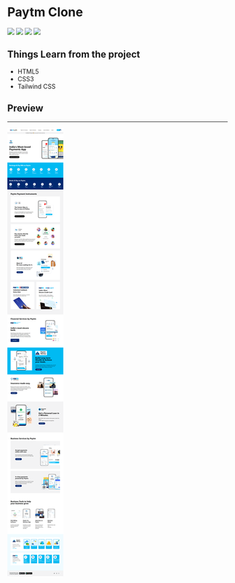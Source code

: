 # **Paytm Clone**

![](https://img.shields.io/badge/Technologies%20Used-HTML%2F%20CSS%2F%20%20Tailwind%20CSS-blue)
![](https://img.shields.io/badge/Time%20Taken-14%20Hours-blue)
[![](https://img.shields.io/badge/Live%20Link-Click%20me-blue)](https://moonlit-blini-d70c52.netlify.app/)
![](https://img.shields.io/badge/Author-Chetan%20Khanna-blue)

## Things Learn from the project
* HTML5
* CSS3
* Tailwind CSS

## Preview
---
![](./screencapture-127-0-0-1-5500-index-html-2022-10-05-23_29_08.png)